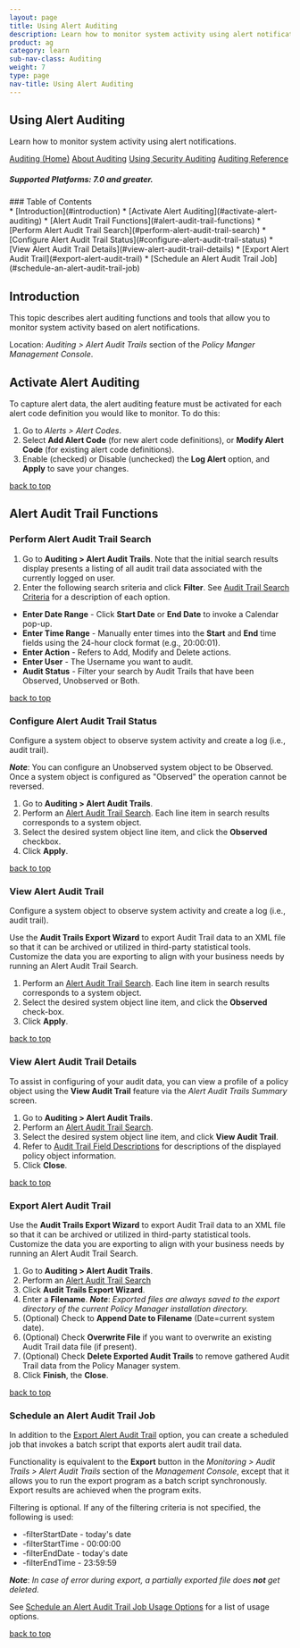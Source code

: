 ```yaml
---
layout: page
title: Using Alert Auditing
description: Learn how to monitor system activity using alert notifications.
product: ag
category: learn
sub-nav-class: Auditing
weight:	7
type: page
nav-title: Using Alert Auditing
---
```


## Using Alert Auditing
Learn how to monitor system activity using alert notifications.

<a href="auditing_toc.html" class="button secondary">Auditing (Home)</a> <a href="../auditing/about_auditing.html" class="button secondary">About Auditing</a>  <a href="../auditing/using_security_auditing.html" class="button secondary">Using Security Auditing</a> <a href="../auditing/auditing_reference.html" class="button secondary">Auditing Reference</a>
<h5 class="stamp">Supported Platforms: 7.0 and greater.</h5>
### Table of Contents
<div id="toc-marker"></div>
* [Introduction](#introduction)
* [Activate Alert Auditing](#activate-alert-auditing)
* [Alert Audit Trail Functions](#alert-audit-trail-functions)
	* [Perform Alert Audit Trail Search](#perform-alert-audit-trail-search)
	* [Configure Alert Audit Trail Status](#configure-alert-audit-trail-status)
	* [View Alert Audit Trail Details](#view-alert-audit-trail-details)
	* [Export Alert Audit Trail](#export-alert-audit-trail)
	* [Schedule an Alert Audit Trail Job](#schedule-an-alert-audit-trail-job)

## Introduction
This topic describes alert auditing functions and tools that allow you to monitor system activity based on alert notifications.

Location: *Auditing > Alert Audit Trails* section of the *Policy Manger Management Console*.

## Activate Alert Auditing

To capture alert data, the alert auditing feature must be activated for each alert code definition you would like to monitor. To do this: 

1. Go to *Alerts > Alert Codes*.
2. Select **Add Alert Code** (for new alert code definitions), or **Modify Alert Code** (for existing alert code definitions). 
3. Enable (checked) or Disable (unchecked) the **Log Alert** option, and **Apply** to save your changes. 

<a href="#top">back to top</a>

## Alert Audit Trail Functions

### Perform Alert Audit Trail Search

1. Go to **Auditing > Alert Audit Trails**. Note that the initial search results display presents a listing of all audit trail data associated with the currently logged on user.
2. Enter the following search sriteria and click **Filter**. See [Audit Trail Search Criteria](../auditing/auditing_reference.html#audit_trail_search_criteria) for a description of each option.
  * **Enter Date Range** - Click **Start Date** or **End Date** to invoke a Calendar pop-up.
  * **Enter Time Range** - Manually enter times into the **Start** and **End** time fields using the 24-hour clock format (e.g., 20\:00\:01).
  * **Enter Action** - Refers to Add, Modify and Delete actions.
  * **Enter User** - The Username you want to audit.
  * **Audit Status** - Filter your search by Audit Trails that have been Observed, Unobserved or Both.

<a href="#top">back to top</a>

### Configure Alert Audit Trail Status 

Configure a system object to observe system activity and create a log (i.e., audit trail).

***Note***: You can configure an Unobserved system object to be Observed. Once a system object is configured as "Observed" the operation cannot be reversed.

1. Go to **Auditing > Alert Audit Trails**.
2. Perform an [Alert Audit Trail Search](#perform-alert-audit-trail-search). Each line item in search results corresponds to a system object.
2. Select the desired system object line item, and click the **Observed** checkbox.
3. Click **Apply**.

<a href="#top">back to top</a>

### View Alert Audit Trail

Configure a system object to observe system activity and create a log (i.e., audit trail).

Use the **Audit Trails Export Wizard** to export Audit Trail data to an XML file so that it can be archived or utilized in third-party statistical tools. Customize the data you are exporting to align with your business needs by running an Alert Audit Trail Search.

1. Perform an [Alert Audit Trail Search](#perform-alert-audit-trail-search). Each line item in search results corresponds to a system object.
2. Select the desired system object line item, and click the **Observed** check-box.
3. Click **Apply**.

<a href="#top">back to top</a>

### View Alert Audit Trail Details

To assist in configuring of your audit data, you can view a profile of a policy object using the **View Audit Trail** feature via the *Alert Audit Trails Summary* screen.

1. Go to **Auditing > Alert Audit Trails**.
2. Perform an [Alert Audit Trail Search](#perform-alert-audit-trail-search).
3. Select the desired system object line item, and click **View Audit Trail**. 
4. Refer to [Audit Trail Field Descriptions](../auditing/auditing_reference.html#audit-trail-field-descriptions) for descriptions of the displayed policy object information.
4. Click **Close**.

<a href="#top">back to top</a>

### Export Alert Audit Trail

Use the **Audit Trails Export Wizard** to export Audit Trail data to an XML file so that it can be archived or utilized in third-party statistical tools. Customize the data you are exporting to align with your business needs by running an Alert Audit Trail Search.

1. Go to **Auditing > Alert Audit Trails**.
2. Perform an [Alert Audit Trail Search](#perform-alert-audit-trail-search)
3. Click **Audit Trails Export Wizard**.
4. Enter a **Filename**. 
  ***Note***: *Exported files are always saved to the export directory of the current Policy Manager installation directory.*
5. (Optional) Check to **Append Date to Filename** (Date=current system date).
6. (Optional) Check **Overwrite File** if you want to overwrite an existing Audit Trail data file (if present).
7. (Optional) Check **Delete Exported Audit Trails** to remove gathered Audit Trail data from the Policy Manager system.
8. Click **Finish**, the **Close**. 

<a href="#top">back to top</a>

### Schedule an Alert Audit Trail Job

In addition to the [Export Alert Audit Trail](#export-alert-audit-trail) option, you can create a scheduled job that invokes a batch script that exports alert audit trail data.

Functionality is equivalent to the **Export** button in the *Monitoring > Audit Trails > Alert Audit Trails* section of the *Management Console*, except that it allows you to run the export program as a batch script synchronously. Export results are achieved when the program exits.

Filtering is optional. If any of the filtering criteria is not specified, the following is used:

* -filterStartDate - today's date
* -filterStartTime - 00\:00\:00
* -filterEndDate - today's date
* -filterEndTime - 23\:59\:59  

***Note***: *In case of error during export, a partially exported file does* ***not*** *get deleted.*

See [Schedule an Alert Audit Trail Job Usage Options](../auditing/auditing_reference.html#schedule_an_alert_audit_trail_job_usage_options) for a list of usage options.

<a href="#top">back to top</a>